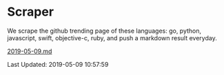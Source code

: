 # Scraper

We scrape the github trending page of these languages: go, python, javascript, swift, objective-c, ruby, and push a markdown result everyday.

[2019-05-09.md](https://github.com/henson/Scraper/blob/master/2019-05-09.md)

Last Updated: 2019-05-09 10:57:59